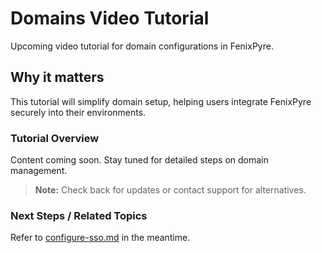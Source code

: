 # Domains Video Tutorial

Upcoming video tutorial for domain configurations in FenixPyre.


## Why it matters
This tutorial will simplify domain setup, helping users integrate FenixPyre securely into their environments.

### Tutorial Overview
Content coming soon. Stay tuned for detailed steps on domain management.

> **Note:** Check back for updates or contact support for alternatives.

### Next Steps / Related Topics
Refer to [configure-sso.md](./configure-sso.md) in the meantime.